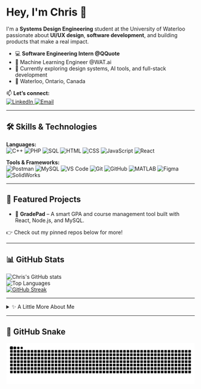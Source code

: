 # Hey, I'm Chris 👋

I'm a **Systems Design Engineering** student at the University of Waterloo passionate about **UI/UX design**, **software development**, and building products that make a real impact.

- 💻 **Software Engineering Intern @QQuote**  
- 🧠 Machine Learning Engineer @WAT.ai  
- 🌱 Currently exploring design systems, AI tools, and full-stack development  
- 📍 Waterloo, Ontario, Canada

📫 **Let’s connect:**  
<a href="https://www.linkedin.com/in/chrisjackson-/" target="_blank">
  <img src="https://img.shields.io/badge/LinkedIn-0A66C2?style=flat&logo=linkedin&logoColor=white" alt="LinkedIn"/>
</a>
<a href="mailto:c8jackso@uwaterloo.ca" target="_blank">
  <img src="https://img.shields.io/badge/Email-c8jackso%40uwaterloo.ca-red?style=flat&logo=gmail&logoColor=white" alt="Email"/>
</a>

---

## 🛠️ Skills & Technologies

**Languages:**  
![C++](https://img.shields.io/badge/C++-00599C?style=flat&logo=c%2b%2b&logoColor=white)
![PHP](https://img.shields.io/badge/PHP-777BB4?style=flat&logo=php&logoColor=white)
![SQL](https://img.shields.io/badge/SQL-4479A1?style=flat&logo=postgresql&logoColor=white)
![HTML](https://img.shields.io/badge/HTML-E34F26?style=flat&logo=html5&logoColor=white)
![CSS](https://img.shields.io/badge/CSS-1572B6?style=flat&logo=css3&logoColor=white)
![JavaScript](https://img.shields.io/badge/JavaScript-F7DF1E?style=flat&logo=javascript&logoColor=black)
![React](https://img.shields.io/badge/React-61DAFB?style=flat&logo=react&logoColor=black)

**Tools & Frameworks:**  
![Postman](https://img.shields.io/badge/Postman-FF6C37?style=flat&logo=postman&logoColor=white)
![MySQL](https://img.shields.io/badge/MySQL-4479A1?style=flat&logo=mysql&logoColor=white)
![VS Code](https://img.shields.io/badge/VS%20Code-007ACC?style=flat&logo=visual-studio-code&logoColor=white)
![Git](https://img.shields.io/badge/Git-F05032?style=flat&logo=git&logoColor=white)
![GitHub](https://img.shields.io/badge/GitHub-181717?style=flat&logo=github&logoColor=white)
![MATLAB](https://img.shields.io/badge/MATLAB-0076A8?style=flat&logo=mathworks&logoColor=white)
![Figma](https://img.shields.io/badge/Figma-F24E1E?style=flat&logo=figma&logoColor=white)
![SolidWorks](https://img.shields.io/badge/SolidWorks-E2231A?style=flat&logo=dassaultsystemes&logoColor=white)

---

## 🚀 Featured Projects

- 🧮 **GradePad** – A smart GPA and course management tool built with React, Node.js, and MySQL.  

👉 Check out my pinned repos below for more!

---

## 📊 GitHub Stats

![Chris's GitHub stats](https://github-readme-stats.vercel.app/api?username=chrisjackson&show_icons=true&theme=radical&hide_border=true)  
![Top Languages](https://github-readme-stats.vercel.app/api/top-langs/?username=chrisjackson&layout=compact&theme=radical&hide_border=true)  
[![GitHub Streak](https://streak-stats.demolab.com?user=chrisjackson&theme=radical&hide_border=true)](https://git.io/streak-stats)

---

<details>
  <summary>✨ A Little More About Me</summary>
  
  - 🧑‍💻 Passionate about blending **engineering + design**  
  - 🌍 Interested in **AI**, **fintech**, and **human-centred design**  
  - ⚽ Outside of tech: I love soccer, track, and outdoor adventures
</details>

---

## 🐍 GitHub Snake

![Snake animation](https://github.com/chrisjacksoneng/chrisjacksoneng/blob/output/github-contribution-grid-snake.svg)
